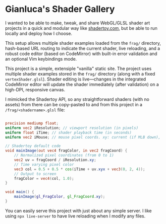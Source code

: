 # Gianluca's Shader Gallery

I wanted to be able to make, tweak, and share WebGL/GLSL shader art projects in a quick and modular way like [shadertoy.com](https://www.shadertoy.com/), but be able to run locally and deploy how I choose. 

This setup allows multiple shader examples loaded from the `frag/` directory, hash-based URL routing to indicate the current shader, live reloading, and a robust code editor (based on CodeMirror) with built-in error validation and an optional Vim keybindings mode.

This project is a simple, extensiple "vanilla" static site. The project uses multiple shader examples stored in the `frag/` directory (along with a fixed `vertexShader.glsl`). Shader editing is live—changes in the integrated CodeMirror editor will update the shader immediately (after validation) on a high-DPI, responsive canvas.


I mimicked the Shadertoy API, so any straightforward shaders (with no assets) from there can be copy-pasted to and from this project in a `/frag/<shadername>.glsl` file:

```glsl

precision mediump float;
uniform vec2 iResolution; // viewport resolution (in pixels)
uniform float iTime; // shader playback time (in seconds)
uniform vec2 iMouse; // mouse pixel coords. xy: current (if MLB down), zw: click

// Shadertoy default code
void mainImage(out vec4 fragColor, in vec2 fragCoord) {
    // Normalized pixel coordinates (from 0 to 1)
    vec2 uv = fragCoord / iResolution.xy;
    // Time varying pixel color
    vec3 col = 0.5 + 0.5 * cos(iTime + uv.xyx + vec3(0, 2, 4));
    // Output to screen
    fragColor = vec4(col, 1.0);
}

void main() {
    mainImage(gl_FragColor, gl_FragCoord.xy);
}
```

You can easily serve this project with just about any simple server. I like using `npx live-server` to have live reloading when I modify any files.


